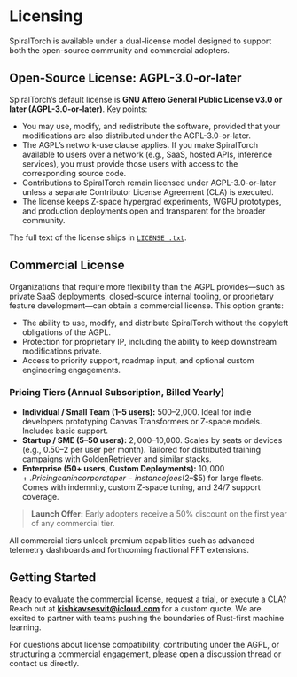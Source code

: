 # Licensing

SpiralTorch is available under a dual-license model designed to support both the open-source community and commercial adopters.

## Open-Source License: AGPL-3.0-or-later

SpiralTorch’s default license is **GNU Affero General Public License v3.0 or later (AGPL-3.0-or-later)**. Key points:

- You may use, modify, and redistribute the software, provided that your modifications are also distributed under the AGPL-3.0-or-later.
- The AGPL’s network-use clause applies. If you make SpiralTorch available to users over a network (e.g., SaaS, hosted APIs, inference services), you must provide those users with access to the corresponding source code.
- Contributions to SpiralTorch remain licensed under AGPL-3.0-or-later unless a separate Contributor License Agreement (CLA) is executed.
- The license keeps Z-space hypergrad experiments, WGPU prototypes, and production deployments open and transparent for the broader community.

The full text of the license ships in [`LICENSE .txt`](../LICENSE%20.txt).

## Commercial License

Organizations that require more flexibility than the AGPL provides—such as private SaaS deployments, closed-source internal tooling, or proprietary feature development—can obtain a commercial license. This option grants:

- The ability to use, modify, and distribute SpiralTorch without the copyleft obligations of the AGPL.
- Protection for proprietary IP, including the ability to keep downstream modifications private.
- Access to priority support, roadmap input, and optional custom engineering engagements.

### Pricing Tiers (Annual Subscription, Billed Yearly)

- **Individual / Small Team (1–5 users):** $500–$2,000. Ideal for indie developers prototyping Canvas Transformers or Z-space models. Includes basic support.
- **Startup / SME (5–50 users):** $2,000–$10,000. Scales by seats or devices (e.g., $0.50–$2 per user per month). Tailored for distributed training campaigns with GoldenRetriever and similar stacks.
- **Enterprise (50+ users, Custom Deployments):** $10,000+. Pricing can incorporate per-instance fees ($2–$5) for large fleets. Comes with indemnity, custom Z-space tuning, and 24/7 support coverage.

> **Launch Offer:** Early adopters receive a 50% discount on the first year of any commercial tier.

All commercial tiers unlock premium capabilities such as advanced telemetry dashboards and forthcoming fractional FFT extensions.

## Getting Started

Ready to evaluate the commercial license, request a trial, or execute a CLA? Reach out at **[kishkavsesvit@icloud.com](mailto:kishkavsesvit@icloud.com)** for a custom quote. We are excited to partner with teams pushing the boundaries of Rust-first machine learning.

For questions about license compatibility, contributing under the AGPL, or structuring a commercial engagement, please open a discussion thread or contact us directly.

